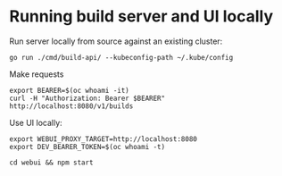 # Running build server and UI locally

Run server locally from source against an existing cluster:
```console
go run ./cmd/build-api/ --kubeconfig-path ~/.kube/config
```

Make requests
```console
export BEARER=$(oc whoami -it)
curl -H "Authorization: Bearer $BEARER" http://localhost:8080/v1/builds
```

Use UI locally:
```console
export WEBUI_PROXY_TARGET=http://localhost:8080
export DEV_BEARER_TOKEN=$(oc whoami -t)

cd webui && npm start
```